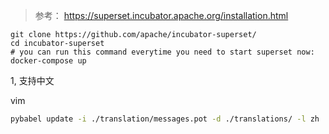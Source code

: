 > 参考： https://superset.incubator.apache.org/installation.html



```shell
git clone https://github.com/apache/incubator-superset/
cd incubator-superset
# you can run this command everytime you need to start superset now:
docker-compose up
```







1, 支持中文



vim 



```bash
pybabel update -i ./translation/messages.pot -d ./translations/ -l zh
```

